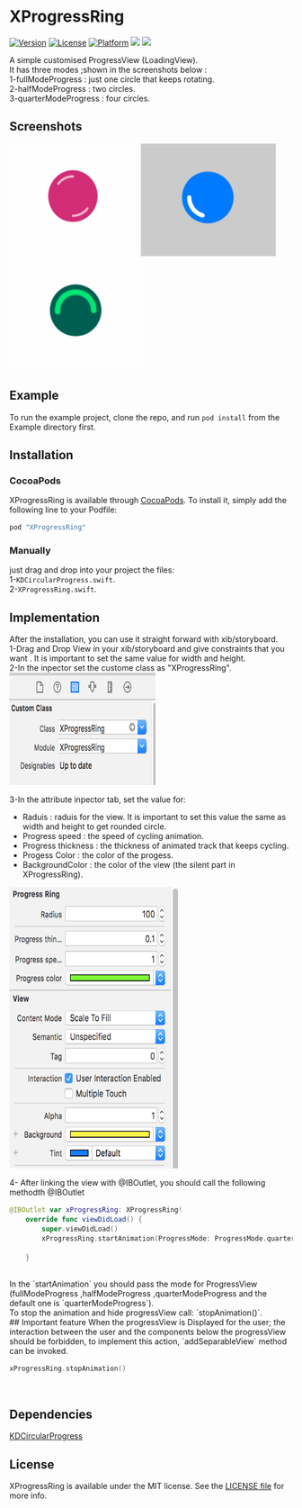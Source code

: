 # XProgressRing

[![Version](https://img.shields.io/cocoapods/v/XProgressRing.svg?style=flat)](http://cocoapods.org/pods/XProgressRing)
[![License](https://img.shields.io/cocoapods/l/XProgressRing.svg?style=flat)](http://cocoapods.org/pods/XProgressRing)
[![Platform](https://img.shields.io/cocoapods/p/XProgressRing.svg?style=flat)](http://cocoapods.org/pods/XProgressRing)
[![](http://img.shields.io/badge/iOS-8.0%2B-blue.svg)]() [![](http://img.shields.io/badge/Swift-3-blue.svg)]() 


A simple customised ProgressView (LoadingView).
<br />
It has three modes ;shown in the screenshots below : <br />
1-fullModeProgress : just one circle that keeps rotating. <br />
2-halfModeProgress : two circles. <br />
3-quarterModeProgress : four circles. <br />

## Screenshots 
<img src="https://github.com/SubhiH/XprogressRing/blob/master/docs/screenShots/demo1.gif" alt="" width="230" height="200"/>
<img src="https://github.com/SubhiH/XprogressRing/blob/master/docs/screenShots/demo2.gif" alt="" width="240" height="200"/>
<img src="https://github.com/SubhiH/XprogressRing/blob/master/docs/screenShots/demo3.gif" alt="" width="240" height="200"/>

## Example

To run the example project, clone the repo, and run `pod install` from the Example directory first.

## Installation

### CocoaPods

XProgressRing is available through [CocoaPods](http://cocoapods.org). To install
it, simply add the following line to your Podfile:

```ruby
pod "XProgressRing"
```

### Manually
just drag and drop into your project the files:<br/>
1-`KDCircularProgress.swift`.<br/>
2-`XProgressRing.swift`.

## Implementation
After the installation, you can use it straight forward with xib/storyboard. <br />
1-Drag and Drop View in your xib/storyboard and give constraints that you want . It is important to set the same value for width and height. <br />
2-In the inpector set the custome class as "XProgressRing". <br />
<img src="https://github.com/SubhiH/XprogressRing/blob/master/docs/screenShots/s1.png" alt="" width="260" height="200"/>

3-In the attribute inpector tab, set the value for: <br />
<ul>
  <li>Raduis : raduis for the view. It is important to set this value the same as width and height to get rounded circle.</li>
  <li>Progress speed : the speed of cycling animation.</li>
  <li>Progress thickness : the thickness of animated track that keeps cycling.</li>
  <li>Progess Color : the color of the progess.</li>
  <li>BackgroundColor : the color of the view (the silent part in XProgressRing).</li>
</ul>
<img src="https://github.com/SubhiH/XprogressRing/blob/master/docs/screenShots/s2.png" alt="" width="300" height="500"/> <br />

4- After linking the view with @IBOutlet, you should call the following methodth @IBOutlet <br />

```swift
@IBOutlet var xProgressRing: XProgressRing!
    override func viewDidLoad() {
        super.viewDidLoad()
        xProgressRing.startAnimation(ProgressMode: ProgressMode.quarterModeProgress);

    }
```
 <br />
In the `startAnimation` you should pass the mode for ProgressView (fullModeProgress ,halfModeProgress ,quarterModeProgress and the default one is `quarterModeProgress`).
 <br />
To stop the animation and hide progressView call: `stopAnimation()`.
 <br />
## Important feature
When the progressView is Displayed for the user; the interaction between the user and the components below the progressView should be forbidden, to implement this action, `addSeparableView` method can be invoked.<br />

```swift
xProgressRing.stopAnimation()
```
<br />

## Dependencies

<a href="https://github.com/kaandedeoglu/KDCircularProgress">KDCircularProgress</a>

## License

XProgressRing is available under the MIT license. See the <a href="https://github.com/SubhiH/XprogressRing/blob/master/LICENSE">LICENSE file</a>  for more info.
